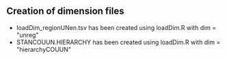 
## Creation of dimension files

- loadDim_regionUNen.tsv has been created using loadDim.R with dim = "unreg"
- STANCOUUN.HIERARCHY has been created using loadDim.R with dim = "hierarchyCOUUN"

